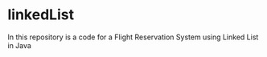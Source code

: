 # linkedList
In this repository is a code for a Flight Reservation System using Linked List in Java
